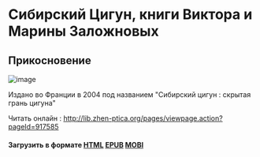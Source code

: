 # Сибирский Цигун, книги Виктора и Марины Заложновых

## Прикосновение
![image](https://user-images.githubusercontent.com/80522986/113313492-96459d00-930b-11eb-9255-73a95c07844d.png)

Издано во Франции в 2004 под названием "Сибирский цигун : скрытая грань цигуна"

Читать онлайн : http://lib.zhen-ptica.org/pages/viewpage.action?pageId=917585

#### Загрузить в формате [HTML](https://github.com/zhen-pai/books/raw/main/html/Prikosnovenie.html)  [EPUB](https://github.com/zhen-pai/books/raw/main/epub/Prikosnovenie.epub)  [MOBI](https://github.com/zhen-pai/books/raw/main/mobi/Prikosnovenie.mobi)
